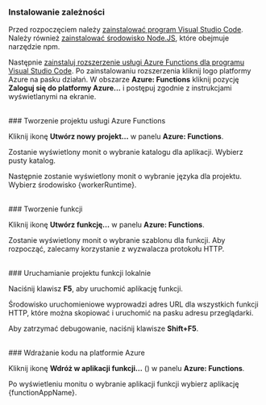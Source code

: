 ### <a name="install-dependencies"></a>Instalowanie zależności

Przed rozpoczęciem należy <a href="https://go.microsoft.com/fwlink/?linkid=2016593" target="_blank">zainstalować program Visual Studio Code</a>. Należy również <a href="https://go.microsoft.com/fwlink/?linkid=2016195" target="_blank">zainstalować środowisko Node.JS</a>, które obejmuje narzędzie npm.

Następnie <a href="https://go.microsoft.com/fwlink/?linkid=2016800" target="_blank">zainstaluj rozszerzenie usługi Azure Functions dla programu Visual Studio Code</a>. Po zainstalowaniu rozszerzenia kliknij logo platformy Azure na pasku działań. W obszarze **Azure: Functions** kliknij pozycję **Zaloguj się do platformy Azure...** i postępuj zgodnie z instrukcjami wyświetlanymi na ekranie.

<br/>
### <a name="create-an-azure-functions-project"></a>Tworzenie projektu usługi Azure Functions

Kliknij ikonę **Utwórz nowy projekt...** w panelu **Azure: Functions**.

Zostanie wyświetlony monit o wybranie katalogu dla aplikacji. Wybierz pusty katalog.

Następnie zostanie wyświetlony monit o wybranie języka dla projektu. Wybierz środowisko {workerRuntime}.

<br/>
### <a name="create-a-function"></a>Tworzenie funkcji

Kliknij ikonę **Utwórz funkcję...** w panelu **Azure: Functions**.

Zostanie wyświetlony monit o wybranie szablonu dla funkcji. Aby rozpocząć, zalecamy korzystanie z wyzwalacza protokołu HTTP.

<br/>
### <a name="run-your-function-project-locally"></a>Uruchamianie projektu funkcji lokalnie

Naciśnij klawisz **F5**, aby uruchomić aplikację funkcji.

Środowisko uruchomieniowe wyprowadzi adres URL dla wszystkich funkcji HTTP, które można skopiować i uruchomić na pasku adresu przeglądarki.

Aby zatrzymać debugowanie, naciśnij klawisze **Shift+F5**.

<br/>
### <a name="deploy-your-code-to-azure"></a>Wdrażanie kodu na platformie Azure

Kliknij ikonę **Wdróż w aplikacji funkcji...** (<ChevronUp/>) w panelu **Azure: Functions**.

Po wyświetleniu monitu o wybranie aplikacji funkcji wybierz aplikację {functionAppName}.
